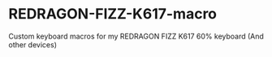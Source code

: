 # REDRAGON-FIZZ-K617-macro
Custom keyboard macros for my REDRAGON FIZZ K617 60% keyboard (And other devices)
